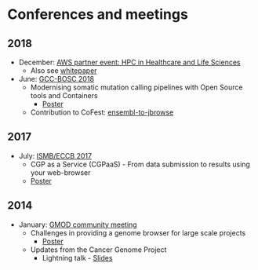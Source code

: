 # Conferences and meetings

## 2018

- December: [AWS partner event: HPC in Healthcare and Life Sciences](https://www.ellexus.com/aws-partner/)
  - Also see [whitepaper](https://www.ellexus.com/whitepaper-accelerating-wellcome-sanger-institutes-cloud-based-genomics-pipelines-through-i-o-profiling/)
- June: [GCC-BOSC 2018](https://gccbosc2018.sched.com/)
  - Modernising somatic mutation calling pipelines with Open Source tools and Containers
    - [Poster](https://drive.google.com/file/d/1GtHBB2A5U32bfjRMTj-gaTmfeLvgIUa9/view?usp=sharing)
  - Contribution to CoFest: [ensembl-to-jbrowse](https://github.com/GMOD/ensembl-to-jbrowse)

## 2017

- July: [ISMB/ECCB 2017](https://www.iscb.org/ismbeccb2017)
  - CGP as a Service (CGPaaS) - From data submission to results using your web-browser
  - [Poster](https://drive.google.com/file/d/1nJTzpPHKKxcFlBTT9hFmftQGcfuyisfr/view?usp=sharing)

## 2014

- January: [GMOD community meeting](http://gmod.org/wiki/Jan_2014_GMOD_Meeting)
  - Challenges in providing a genome browser for large scale projects
    - [Poster](https://drive.google.com/file/d/1SJnSnMVVcmyn35DV4XevCtfUF_-RhpAn/view?usp=sharing)
  - Updates from the Cancer Genome Project
    - Lightning talk - [Slides](http://gmod.org/mediawiki/images/e/e4/2014_CGP_updates.pdf)
